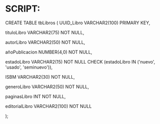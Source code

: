 # SCRIPT:
CREATE TABLE tbLibros (
UUID_Libro VARCHAR2(100) PRIMARY KEY, 

tituloLibro VARCHAR2(75) NOT NULL,

autorLibro VARCHAR2(50) NOT NULL,

añoPublicacion NUMBER(4,0) NOT NULL,

estadoLibro VARCHAR2(15) NOT NULL CHECK (estadoLibro IN ('nuevo', 'usado', 'seminuevo')),

ISBM VARCHAR2(30) NOT NULL,

generoLibro VARCHAR2(50) NOT NULL,

paginasLibro INT NOT NULL,

editorialLibro VARCHAR2(100) NOT NULL

);
